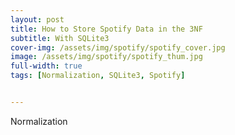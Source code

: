 ```yaml
---
layout: post
title: How to Store Spotify Data in the 3NF
subtitle: With SQLite3
cover-img: /assets/img/spotify/spotify_cover.jpg 
image: /assets/img/spotify/spotify_thum.jpg
full-width: true
tags: [Normalization, SQLite3, Spotify]


---
```


Normalization

